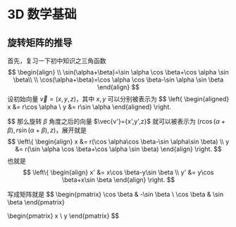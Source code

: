 # 3D 数学基础

## 旋转矩阵的推导
首先，复习一下初中知识之三角函数
$$
\begin{align} \\
\sin(\alpha+\beta)=\sin \alpha \cos \beta+\cos \alpha \sin \beta\\ \\
\cos(\alpha+\beta)=\cos \alpha \cos \beta-\sin \alpha \sin \beta
\end{align}
$$
设初始向量 $\vec{v}=(x,y,z)$，其中 $x,y$ 可以分别被表示为
$$
\left\{
\begin{aligned}
  x &= r\cos \alpha \\
  y &= r\sin \alpha
\end{aligned}
\right.

$$
那么旋转 $\beta$ 角度之后的向量 $\vec{v'}={x',y',z}$ 就可以被表示为 $(r\cos (\alpha+\beta),r\sin(\alpha+\beta),z)$，展开就是
$$
\left\{
\begin{align}
 x &= r(\cos \alpha\cos \beta-\sin \alpha\sin \beta) \\
 y &= r(\sin \alpha \cos \beta+\cos \alpha \sin \beta)	
\end{align}
\right.
$$
也就是
$$
\left\{
\begin{align}
	x' &= x\cos \beta-y\sin \beta \\
	y' &= y\cos \beta+x\sin \beta
\end{align}
\right.
$$


写成矩阵就是
$$
\begin{pmatrix}
\cos \beta & -\sin \beta \\
\cos \beta & \sin \beta
\end{pmatrix}

\begin{pmatrix}
x \\
y
\end{pmatrix}
$$